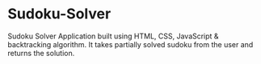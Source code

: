 # Sudoku-Solver
Sudoku Solver Application built using HTML, CSS, JavaScript &amp; backtracking algorithm. It takes partially solved sudoku from the user and returns the solution. 
